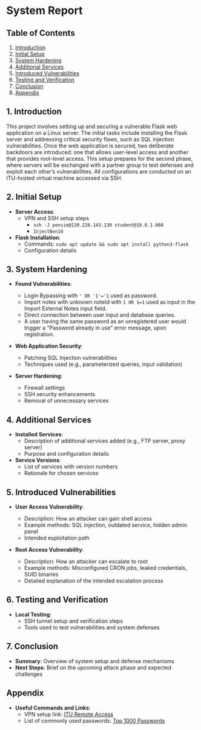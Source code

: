 # System Report

## Table of Contents
  1. [Introduction](#1-introduction)
  2. [Initial Setup](#2-initial-setup)
  3. [System Hardening](#3-system-hardening)
  4. [Additional Services](#4-additional-services)
  5. [Introduced Vulnerabilities](#5-introduced-vulnerabilities)
  6. [Testing and Verification](#6-testing-and-verification)
  7. [Conclusion](#7-conclusion)
  8. [Appendix](#appendix)

## 1. Introduction
This project involves setting up and securing a vulnerable Flask web application on a Linux server. The initial tasks include installing the Flask server and addressing critical security flaws, such as SQL injection vulnerabilities. Once the web application is secured, two deliberate backdoors are introduced: one that allows user-level access and another that provides root-level access. This setup prepares for the second phase, where servers will be exchanged with a partner group to test defenses and exploit each other’s vulnerabilities. All configurations are conducted on an ITU-hosted virtual machine accessed via SSH.


## 2. Initial Setup
- **Server Access**: 
  - VPN and SSH setup steps
    - `ssh -J pensim@130.226.143.130 student@10.0.1.060`
    - `InjectBen10`
- **Flask Installation**:
  - Commands: `sudo apt update && sudo apt install python3-flask`
  - Configuration details



## 3. System Hardening
- **Found Vulnerabilities**:
  - Login Bypassing with `' OR '1'='1` used as password.
  - Import notes with unknown noteId with `1 OR 1=1` used as input in the Import External Notes input field.
  - Direct connection between user input and database queries. 
  - A user having the same password as an unregistered user would trigger a "Password already in use" error message, upon registration. 

- **Web Application Security**:
  - Patching SQL Injection vulnerabilities
  - Techniques used (e.g., parameterized queries, input validation)

- **Server Hardening**:
  - Firewall settings
  - SSH security enhancements
  - Removal of unnecessary services


## 4. Additional Services
- **Installed Services**:
  - Description of additional services added (e.g., FTP server, proxy server)
  - Purpose and configuration details
- **Service Versions**:
  - List of services with version numbers
  - Rationale for chosen services


## 5. Introduced Vulnerabilities
- **User Access Vulnerability**:
  - Description: How an attacker can gain shell access
  - Example methods: SQL injection, outdated service, hidden admin panel
  - Intended exploitation path

- **Root Access Vulnerability**:
  - Description: How an attacker can escalate to root
  - Example methods: Misconfigured CRON jobs, leaked credentials, SUID binaries
  - Detailed explanation of the intended escalation process


## 6. Testing and Verification
- **Local Testing**: 
  - SSH tunnel setup and verification steps
  - Tools used to test vulnerabilities and system defenses


## 7. Conclusion
- **Summary**: Overview of system setup and defense mechanisms
- **Next Steps**: Brief on the upcoming attack phase and expected challenges


## Appendix
- **Useful Commands and Links**:
  - VPN setup link: [ITU Remote Access](https://itustudent.itu.dk/campus-life/it-services/remote-access)
  - List of commonly used passwords: [Top 1000 Passwords](https://github.com/danielmiessler/SecLists/blob/master/Passwords/Common-Credentials/10-million-password-list-top-1000.txt)
